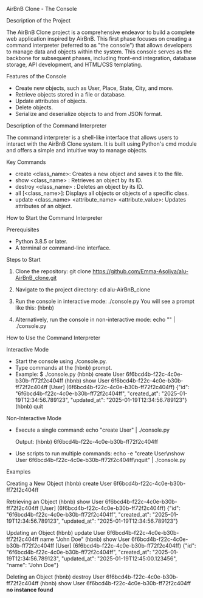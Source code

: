 AirBnB Clone - The Console

Description of the Project

The AirBnB Clone project is a comprehensive endeavor to build a complete web application inspired by AirBnB. This first phase focuses on creating a command interpreter (referred to as "the console") that allows developers to manage data and objects within the system. This console serves as the backbone for subsequent phases, including front-end integration, database storage, API development, and HTML/CSS templating.

Features of the Console
- Create new objects, such as User, Place, State, City, and more.
- Retrieve objects stored in a file or database.
- Update attributes of objects.
- Delete objects.
- Serialize and deserialize objects to and from JSON format.

Description of the Command Interpreter

The command interpreter is a shell-like interface that allows users to interact with the AirBnB Clone system. It is built using Python's cmd module and offers a simple and intuitive way to manage objects.

Key Commands
- create <class_name>: Creates a new object and saves it to the file.
- show <class_name> <id>: Retrieves an object by its ID.
- destroy <class_name> <id>: Deletes an object by its ID.
- all [<class_name>]: Displays all objects or objects of a specific class.
- update <class_name> <id> <attribute_name> <attribute_value>: Updates attributes of an object.


How to Start the Command Interpreter

Prerequisites
- Python 3.8.5 or later.
- A terminal or command-line interface.

Steps to Start
1. Clone the repository:
   git clone https://github.com/Emma-Asoliya/alu-AirBnB_clone.git

2. Navigate to the project directory:
   cd alu-AirBnB_clone

3. Run the console in interactive mode:
   ./console.py
   You will see a prompt like this:
   (hbnb)

4. Alternatively, run the console in non-interactive mode:
   echo "<command>" | ./console.py


How to Use the Command Interpreter

Interactive Mode
- Start the console using ./console.py.
- Type commands at the (hbnb) prompt.
- Example:
  $ ./console.py
  (hbnb) create User
  6f6bcd4b-f22c-4c0e-b30b-ff72f2c404ff
  (hbnb) show User 6f6bcd4b-f22c-4c0e-b30b-ff72f2c404ff
  [User] (6f6bcd4b-f22c-4c0e-b30b-ff72f2c404ff) {"id": "6f6bcd4b-f22c-4c0e-b30b-ff72f2c404ff", "created_at": "2025-01-19T12:34:56.789123", "updated_at": "2025-01-19T12:34:56.789123"}
  (hbnb) quit


Non-Interactive Mode
- Execute a single command:
  echo "create User" | ./console.py
 
  Output:
  (hbnb) 6f6bcd4b-f22c-4c0e-b30b-ff72f2c404ff

- Use scripts to run multiple commands:
  echo -e "create User\nshow User 6f6bcd4b-f22c-4c0e-b30b-ff72f2c404ff\nquit" | ./console.py
  

Examples

Creating a New Object
(hbnb) create User
6f6bcd4b-f22c-4c0e-b30b-ff72f2c404ff


Retrieving an Object
(hbnb) show User 6f6bcd4b-f22c-4c0e-b30b-ff72f2c404ff
[User] (6f6bcd4b-f22c-4c0e-b30b-ff72f2c404ff) {"id": "6f6bcd4b-f22c-4c0e-b30b-ff72f2c404ff", "created_at": "2025-01-19T12:34:56.789123", "updated_at": "2025-01-19T12:34:56.789123"}


Updating an Object
(hbnb) update User 6f6bcd4b-f22c-4c0e-b30b-ff72f2c404ff name "John Doe"
(hbnb) show User 6f6bcd4b-f22c-4c0e-b30b-ff72f2c404ff
[User] (6f6bcd4b-f22c-4c0e-b30b-ff72f2c404ff) {"id": "6f6bcd4b-f22c-4c0e-b30b-ff72f2c404ff", "created_at": "2025-01-19T12:34:56.789123", "updated_at": "2025-01-19T12:45:00.123456", "name": "John Doe"}


Deleting an Object
(hbnb) destroy User 6f6bcd4b-f22c-4c0e-b30b-ff72f2c404ff
(hbnb) show User 6f6bcd4b-f22c-4c0e-b30b-ff72f2c404ff
**no instance found**


